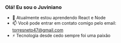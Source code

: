### Olá! Eu sou o Juviniano 

- 🌱 Atualmente estou aprendendo React e Node
- 📫 Você pode entrar em contato comigo pelo email: torresneto47@gmail.com
- ⚡ Tecnologia desde cedo sempre foi uma paixão
